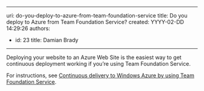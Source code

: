 

---
uri: do-you-deploy-to-azure-from-team-foundation-service
title: Do you deploy to Azure from Team Foundation Service?
created: YYYY-02-DD 14:29:26
authors:
  - id: 23
    title: Damian Brady
---




<span class='intro'> <p>Deploying your website to an Azure Web Site is the easiest way to get continuous deployment working if you’re using Team Foundation Service.</p> </span>

<p>​For instructions, see 
   <a href="http&#58;//www.windowsazure.com/en-us/develop/net/common-tasks/publishing-with-tfs/">Continuous delivery to Windows Azure by using Team Foundation Service</a>.</p>


